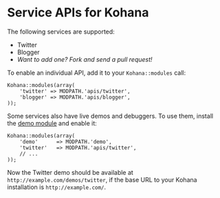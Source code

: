 # Service APIs for Kohana

The following services are supported:

- Twitter
- Blogger
- *Want to add one? Fork and send a pull request!*

To enable an individual API, add it to your `Kohana::modules` call:

    Kohana::modules(array(
        'twitter' => MODPATH.'apis/twitter',
        'blogger' => MODPATH.'apis/blogger',
    ));

Some services also have live demos and debuggers. To use them, install the [demo module](http://github.com/shadowhand/demo) and enable it:

    Kohana::modules(array(
        'demo'      => MODPATH.'demo',
        'twitter'   => MODPATH.'apis/twitter',
        // ...
    ));

Now the Twitter demo should be available at `http://example.com/demos/twitter`, if the base URL to your Kohana installation is `http://example.com/`.
